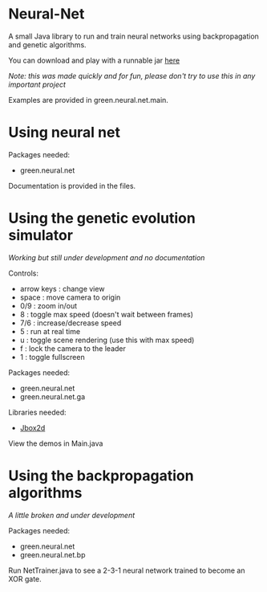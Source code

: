 # Neural-Net
A small Java library to run and train neural networks using backpropagation and genetic algorithms.

You can download and play with a runnable jar [here](http://harrisongreen.me/GreenGeneticEvolution.jar)

*Note: this was made quickly and for fun, please don't try to use this in any important project*

Examples are provided in green.neural.net.main.

# Using neural net
Packages needed:
- green.neural.net

Documentation is provided in the files.

# Using the genetic evolution simulator
*Working but still under development and no documentation*

Controls:
- arrow keys : change view
- space : move camera to origin
- 0/9 : zoom in/out
- 8 : toggle max speed (doesn't wait between frames)
- 7/6 : increase/decrease speed
- 5 : run at real time
- u : toggle scene rendering (use this with max speed)
- f : lock the camera to the leader
- 1 : toggle fullscreen

Packages needed:
- green.neural.net
- green.neural.net.ga

Libraries needed:
- [Jbox2d](https://github.com/jbox2d/jbox2d)

View the demos in Main.java

# Using the backpropagation algorithms
*A little broken and under development*

Packages needed:
- green.neural.net
- green.neural.net.bp

Run NetTrainer.java to see a 2-3-1 neural network trained to become an XOR gate.
